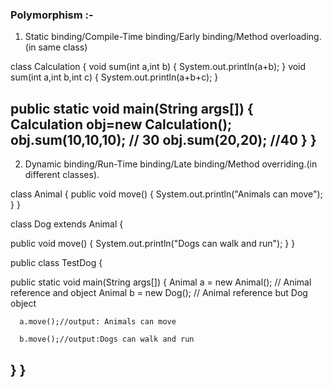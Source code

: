 ### Polymorphism :-

1. Static binding/Compile-Time binding/Early binding/Method overloading.(in same class)

class Calculation
 { 
      void sum(int a,int b)
      {
		System.out.println(a+b);
      } 
      void sum(int a,int b,int c)
      {
          System.out.println(a+b+c);
      } 

  public static void main(String args[]) 
  { 
    Calculation obj=new Calculation(); 
    obj.sum(10,10,10);  // 30
    obj.sum(20,20);     //40 
  } 
} 
----------------------------------------------------------------------------------------------------------------------
2. Dynamic binding/Run-Time binding/Late binding/Method overriding.(in different classes).

 class Animal
 {
   public void move()
   {
      System.out.println("Animals can move");
   }
 }

 class Dog extends Animal
 {

   public void move() 
   {
      System.out.println("Dogs can walk and run");
   }
 }

public class TestDog {

   public static void main(String args[]) {
      Animal a = new Animal(); // Animal reference and object
      Animal b = new Dog();   // Animal reference but Dog object

      a.move();//output: Animals can move

      b.move();//output:Dogs can walk and run
   }
}
-----------------------------------------------------------------------------------------------------------------------
